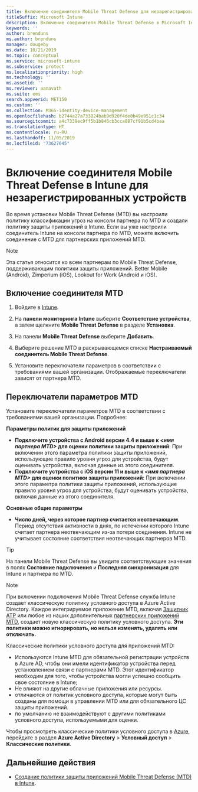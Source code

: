 ```yaml
---
title: Включение соединителя Mobile Threat Defense для незарегистрированных устройств
titleSuffix: Microsoft Intune
description: Включение соединителя Mobile Threat Defense в Microsoft Intune для незарегистрированных устройств.
keywords: ''
author: brenduns
ms.author: brenduns
manager: dougeby
ms.date: 10/21/2019
ms.topic: conceptual
ms.service: microsoft-intune
ms.subservice: protect
ms.localizationpriority: high
ms.technology: ''
ms.assetid: ''
ms.reviewer: aanavath
ms.suite: ems
search.appverid: MET150
ms.custom: ''
ms.collection: M365-identity-device-management
ms.openlocfilehash: b2744a27a733824bab9d920f4de0b49e951c1c34
ms.sourcegitcommit: a4c7339ec9ff5b1b846cb3cca887cf91b5cd4baa
ms.translationtype: HT
ms.contentlocale: ru-RU
ms.lasthandoff: 11/05/2019
ms.locfileid: "73627645"
---
```

# <a name="enable-the-mobile-threat-defense-connector-in-intune-for-unenrolled-devices"></a>Включение соединителя Mobile Threat Defense в Intune для незарегистрированных устройств

Во время установки Mobile Threat Defense (MTD) вы настроили политику классификации угроз на консоли партнера по MTD и создали политику защиты приложений в Intune. Если вы уже настроили соединитель Intune на консоли партнера по MTD, можете включить соединение с MTD для партнерских приложений MTD.

> [!NOTE] 
> Эта статья относится ко всем партнерам по Mobile Threat Defense, поддерживающим политики защиты приложений. Better Mobile (Android), Zimperium (iOS), Lookout for Work (Android и iOS).

## <a name="to-enable-the-mtd-connector"></a>Включение соединителя MTD

1. Войдите в [Intune](https://go.microsoft.com/fwlink/?linkid=2090973).

2. На **панели мониторинга Intune** выберите **Соответствие устройства**, а затем щелкните **Mobile Threat Defense** в разделе **Установка**.

3. На панели **Mobile Threat Defense** выберите **Добавить**.

4. Выберите решение MTD в раскрывающемся списке **Настраиваемый соединитель Mobile Threat Defense**.

    <!-- ![MTD setup in Intune](PLACEHOLDER, need a new screenshot of this page) -->

5. Установите переключатели параметров в соответствии с требованиями вашей организации. Отображаемые переключатели зависят от партнера MTD.

## <a name="mtd-toggle-options"></a>Переключатели параметров MTD

Установите переключатели параметров MTD в соответствии с требованиями вашей организации. Подробнее:

**Параметры политик для защиты приложений**
- **Подключите устройства с Android версии 4.4 и выше к *\<имя партнера MTD>* для оценки политики защиты приложений**: При включении этого параметра политики защиты приложений, использующие правило уровня угроз для устройства, будут оценивать устройства, включая данные из этого соединителя.
- **Подключите устройства с iOS версии 11 и выше к *\<имя партнера MTD>* для оценки политики защиты приложений**: При включении этого параметра политики защиты приложений, использующие правило уровня угроз для устройства, будут оценивать устройства, включая данные из этого соединителя.

**Основные общие параметры**
- **Число дней, через которое партнер считается неотвечающим**. Период отсутствия активности в днях, по истечении которого Intune считает партнера неотвечающим из-за потери соединения. Intune не учитывает состояние соответствия неотвечающих партнеров MTD.

> [!TIP]
> На панели Mobile Threat Defense вы увидите соответствующие значения в полях **Состояние подключения** и **Последняя синхронизация** для Intune и партнера по MTD.

> [!NOTE] 
> При включении подключения Mobile Threat Defense служба Intune создает классическую политику условного доступа в Azure Active Directory. Каждое интегрируемое приложение MTD, включая [Защитник ATP](advanced-threat-protection.md) или любое из наших дополнительных [партнерских приложений MTD](mobile-threat-defense.md#mobile-threat-defense-partners), создает новую классическую политику условного доступа. **Эти политики можно игнорировать, но нельзя изменять, удалять или отключать.**
> 
> Классические политики условного доступа для приложений MTD: 
> - Используются Intune MTD для обязательной регистрации устройств в Azure AD, чтобы они имели идентификатор устройства перед установлением связи с партнерами MTD. Этот идентификатор необходим для того, чтобы устройства могли успешно сообщить свое состояние в Intune;  
> - Не влияют на другие облачные приложения или ресурсы.  
> - отличаются от политик условного доступа, которые могут быть созданы для помощи в управлении MTD или для обязательного ЦС защиты приложений.
> - по умолчанию не взаимодействуют с другими политиками условного доступа, используемыми для оценки.  
>
> Чтобы просмотреть классические политики условного доступа в [Azure](https://portal.azure.com/#home), перейдите в раздел **Azure Active Directory** > **Условный доступ** > **Классические политики**.

## <a name="next-steps"></a>Дальнейшие действия

- [Создание политики защиты приложений Mobile Threat Defense (MTD) в Intune](~/protect/mtd-app-protection-policy.md).
